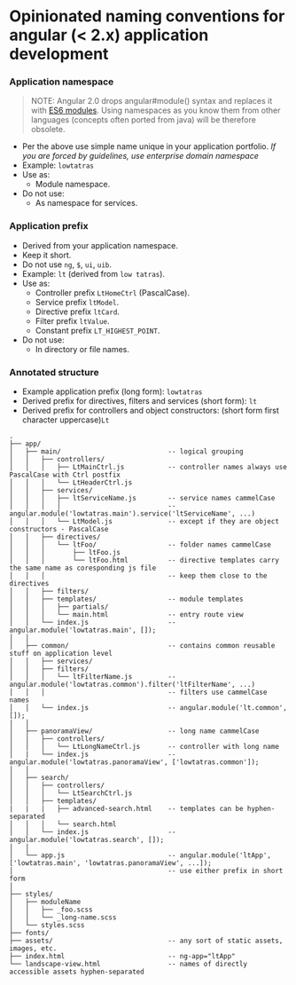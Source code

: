 
# Opinionated naming conventions for angular (< 2.x) application development

### Application namespace

> NOTE: Angular 2.0 drops angular#module() syntax and replaces it with [ES6 modules](http://exploringjs.com/es6/ch_modules.html). Using namespaces as you know them from other languages (concepts often ported from java) will be therefore obsolete.
- Per the above use simple name unique in your application portfolio. _If you are forced by guidelines, use enterprise domain namespace_
- Example: `lowtatras`
- Use as: 
    - Module namespace.  
- Do not use:
    - As namespace for services.    


### Application prefix
- Derived from your application namespace.
- Keep it short.
- Do not use `ng`, `$`, `ui`, `uib`.
- Example: `lt` (derived from `low tatras`).
- Use as:
    - Controller prefix `LtHomeCtrl` (PascalCase).
    - Service prefix `ltModel`.
    - Directive prefix `ltCard`.
    - Filter prefix `ltValue`.
    - Constant prefix `LT_HIGHEST_POINT`.
- Do not use:
    - In directory or file names.    


### Annotated structure    
- Example application prefix (long form): `lowtatras`
- Derived prefix for directives, filters and services (short form): `lt`
- Derived prefix for controllers and object constructors: (short form first character uppercase)`Lt`

```
.
├── app/
│   ├── main/                           -- logical grouping
│   │   ├── controllers/
│   │   │   ├── LtMainCtrl.js           -- controller names always use PascalCase with Ctrl postfix
│   │   │   └── LtHeaderCtrl.js
│   │   ├── services/
│   │   │   ├── ltServiceName.js        -- service names cammelCase
│   │   │   │                           -- angular.module('lowtatras.main').service('ltServiceName', ...)
│   │   │   └── LtModel.js              -- except if they are object constructors - PascalCase
│   │   ├── directives/
│   │   │   └── ltFoo/                  -- folder names cammelCase
│   │   │       ├── ltFoo.js
│   │   │       └── ltFoo.html          -- directive templates carry the same name as coresponding js file
│   │   │                               -- keep them close to the directives
│   │   ├── filters/
│   │   ├── templates/                  -- module templates
│   │   │   ├── partials/
│   │   │   └── main.html               -- entry route view
│   │   └── index.js                    -- angular.module('lowtatras.main', []);
│   │               
│   ├── common/                         -- contains common reusable stuff on application level
│   │   ├── services/   
│   │   ├── filters/    
│   │   │   └── ltFilterName.js         -- angular.module('lowtatras.common').filter('ltFilterName', ...)
│   │   │                               -- filters use cammelCase names
│   │   └── index.js                    -- angular.module('lt.common', []);
│   │   
│   ├── panoramaView/                   -- long name cammelCase
│   │   ├── controllers/    
│   │   │   └── LtLongNameCtrl.js       -- controller with long name
│   |   └── index.js                    -- angular.module('lowtatras.panoramaView', ['lowtatras.common']);
│   │           
│   ├── search/                 
│   │   ├── controllers/    
│   │   │   └── LtSearchCtrl.js          
│   │   ├── templates/
|   |   |   ├── advanced-search.html    -- templates can be hyphen-separated 
│   │   │   └── search.html 
│   │   └── index.js                    -- angular.module('lowtatras.search', []);
│   │       
│   └── app.js                          -- angular.module('ltApp', ['lowtatras.main', 'lowtatras.panoramaView', ...]);
│                                       -- use either prefix in short form
│
├── styles/
│   ├── moduleName
│   │   ├── _foo.scss
│   │   └── _long-name.scss
│   └── styles.scss
├── fonts/
├── assets/                             -- any sort of static assets, images, etc.
├── index.html                          -- ng-app="ltApp"
└── landscape-view.html                 -- names of directly accessible assets hyphen-separated 
```